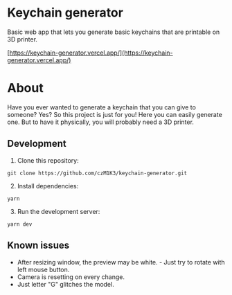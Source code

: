# Keychain generator

Basic web app that lets you generate basic keychains that are printable on 3D printer.

[https://keychain-generator.vercel.app/](https://keychain-generator.vercel.app/)

# About
Have you ever wanted to generate a keychain that you can give to someone? Yes? So this project is just for you!
Here you can easily generate one. But to have it physically, you will probably need a 3D printer.

## Development
1. Clone this repository: 
```
git clone https://github.com/czM1K3/keychain-generator.git
```
2. Install dependencies: 
```
yarn
```
3. Run the development server: 
```
yarn dev
```

## Known issues
- After resizing window, the preview may be white. - Just try to rotate with left mouse button.
- Camera is resetting on every change.
- Just letter "G" glitches the model.
